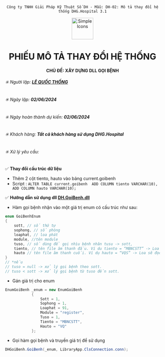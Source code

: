 <div align="center">

`Công ty TNHH Giải Pháp Kỹ Thuật Số DH - Mẫu: DH-02: Mô tả thay đổi hệ thống DHG.Hospital 3.1`

</div>

<div align="center">
  <img src="https://raw.githubusercontent.com/dh-hos/dhg.hospitalprinter/main/Deploy_Tools/Logo.ico" alt="Simple Icons" width=70>
  <h1>PHIẾU MÔ TẢ THAY ĐỔI HỆ THỐNG</h1>  
</div>
<div align="center">

#### CHỦ ĐỀ: XÂY DỰNG DLL GỌI BỆNH

</div>

###### :eight_spoked_asterisk: Người lập: [**LÊ QUỐC THỐNG**](https://github.com/lequocthong29)


###### :eight_spoked_asterisk: Ngày lập: **02/06/2024**

###### :eight_spoked_asterisk: Ngày hoàn thành dự kiến: **02/06/2024**

###### :eight_spoked_asterisk: Khách hàng: **Tất cả khách hàng sử dụng DHG.Hospital**

###### :eight_spoked_asterisk: Xử lý yêu cầu:

:white_check_mark: **Thay đổi cấu trúc dữ liệu**
 - Thêm 2 cột tiento, hauto vào bảng current.goibenh
 - Script : `ALTER TABLE current.goibenh 
             ADD COLUMN tiento VARCHAR(10), 
             ADD COLUMN hauto VARCHAR(10); `

:white_check_mark: **Hướng dẫn sử dụng dll [**DH.GoiBenh.dll**]()**
- Hàm gọi bệnh nhận vào một giá trị enum có cấu trúc như sau:
```csharp
enum GoiBenhEnum 
{ 
    sott, // số thứ tự
    sophong, // số phòng
    loaphat, // loa phát
    module, //tên module 
    tuso, // số dùng để gọi nhìu bệnh nhân tusu -> sott, 
    tiento, // tên file âm thanh đầu. Ví du tiento = “MBNCSTT” -> Loa sẽ đọc : Mời bệnh nhân có số thứ tự + sott + hauto + sophong
    hauto // tên file âm thanh cuối. Ví dụ hauto = “VQS” -> Loa sẽ đọc : tiento + sott + “Vào quầy số” + sophong
}
// *nếu
// tuso = null -> xử lý gọi bệnh theo sott.
// tuso < sott -> xử lý gọi bệnh từ tuso đến sott.
```

- Gán giá trị cho enum
```csharp
EnumGoiBenh _enum = new EnumGoiBenh
            {
                Sott = 1,
                Sophong = 1,
                Loaphat = 91,
                Module = "register",
                Tuso = 1,
                Tiento = "MBNCSTT",
                Hauto = "VQ"
            };
```

- Gọi hàm gọi bệnh và truyền giá trị để sử dụng
```csharp
DHGoiBenh.GoiBenh(_enum, LibraryApp.ClsConnection.conn);


